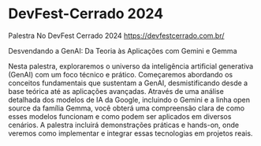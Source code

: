 # DevFest-Cerrado 2024

Palestra No DevFest Cerrado 2024
https://devfestcerrado.com.br/

Desvendando a GenAI: Da Teoria às Aplicações com Gemini e Gemma

Nesta palestra, exploraremos o universo da inteligência artificial generativa (GenAI) com um foco técnico e prático. Começaremos abordando os conceitos fundamentais que sustentam a GenAI, desmistificando desde a base teórica até as aplicações avançadas. Através de uma análise detalhada dos modelos de IA da Google, incluindo o Gemini e a linha open source da família Gemma, você obterá uma compreensão clara de como esses modelos funcionam e como podem ser aplicados em diversos cenários. A palestra incluirá demonstrações práticas e hands-on, onde veremos como implementar e integrar essas tecnologias em projetos reais.


